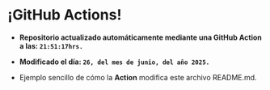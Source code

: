 # ¡GitHub Actions!
* **Repositorio actualizado automáticamente mediante una GitHub Action a las: `21:51:17hrs.`**
* **Modificado el día: `26, del mes de junio, del año 2025.`**

* Ejemplo sencillo de cómo la **Action** modifica este archivo README.md.
